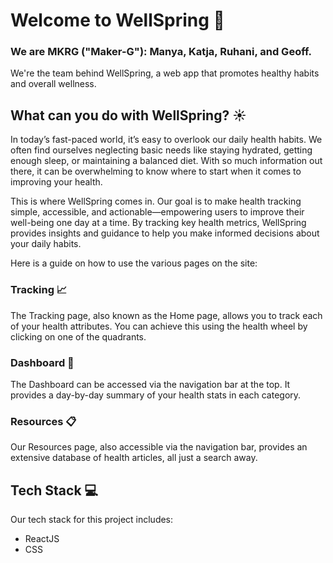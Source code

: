 # Welcome to WellSpring 🌳
### We are MKRG ("Maker-G"): Manya, Katja, Ruhani, and Geoff. 

We're the team behind WellSpring, a web app that promotes healthy habits and overall wellness.

## What can you do with WellSpring? ☀️

In today’s fast-paced world, it’s easy to overlook our daily health habits. We often find ourselves neglecting basic needs like staying hydrated, getting enough sleep, or maintaining a balanced diet. With so much information out there, it can be overwhelming to know where to start when it comes to improving your health. 

This is where WellSpring comes in. Our goal is to make health tracking simple, accessible, and actionable—empowering users to improve their well-being one day at a time. By tracking key health metrics, WellSpring provides insights and guidance to help you make informed decisions about your daily habits.

Here is a guide on how to use the various pages on the site:

### Tracking 📈

The Tracking page, also known as the Home page, allows you to track each of your health attributes. You can achieve this using the health wheel by clicking on one of the quadrants.

### Dashboard 📍

The Dashboard can be accessed via the navigation bar at the top. It provides a day-by-day summary of your health stats in each category.

### Resources 📋

Our Resources page, also accessible via the navigation bar, provides an extensive database of health articles, all just a search away.

## Tech Stack 💻

Our tech stack for this project includes:

- ReactJS
- CSS
